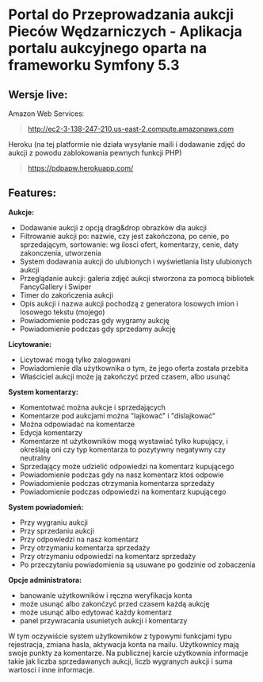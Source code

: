 # Portal do Przeprowadzania aukcji Pieców Wędzarniczych - Aplikacja portalu aukcyjnego oparta na frameworku Symfony 5.3
## Wersje live:
Amazon Web Services: 
> http://ec2-3-138-247-210.us-east-2.compute.amazonaws.com

Heroku (na tej platformie nie działa wysyłanie maili i dodawanie zdjęć do aukcji z powodu zablokowania pewnych funkcji PHP)
> https://pdpapw.herokuapp.com/
> 
## Features:
__Aukcje:__
  - Dodawanie aukcji z opcją drag&drop obrazków dla aukcji
  - Filtrowanie aukcji po: nazwie, czy jest zakończona, po cenie, po sprzedającym, sortowanie: wg ilosci ofert, komentarzy, cenie, daty zakonczenia, utworzenia
  - System dodawania aukcji do ulubionych i wyświetlania listy ulubionych aukcji
  - Przeglądanie aukcji: galeria zdjęć aukcji stworzona za pomocą bibliotek FancyGallery i Swiper
  - Timer do zakończenia aukcji
  - Opis aukcji i nazwa aukcji pochodzą z generatora losowych imion i losowego tekstu (mojego)
  - Powiadomienie podczas gdy wygramy aukcję
  - Powiadomienie podczas gdy sprzedamy aukcję
  
  __Licytowanie:__
  - Licytować mogą tylko zalogowani
  - Powiadomienie dla użytkownika o tym, że jego oferta została przebita
  - Właściciel aukcji może ją zakończyć przed czasem, albo usunąć
  
__System komentarzy:__
  - Komentotwać można aukcje i sprzedających
  - Komentarze pod aukcjami można "lajkować" i "dislajkować"
  - Można odpowiadać na komentarze
  - Edycja komentarzy
  - Komentarze nt użytkowników mogą wystawiać tylko kupujący, i określają oni czy typ komentarza to pozytywny negatywny czy neutralny
  - Sprzedający może udzielić odpowiedzi na komentarz kupującego
  - Powiadomienie podczas gdy na nasz komentarz ktoś odpowie
  - Powiadomienie podczas otrzymania komentarza sprzedaży
  - Powiadomienie podczas odpowiedzi na komentarz kupującego
    
  
  
__System powiadomień:__
  - Przy wygraniu aukcji
  - Przy sprzedaniu aukcji
  - Przy odpowiedzi na nasz komentarz
  - Przy otrzymaniu komentarza sprzedaży
  - Przy otrzymaniu odpowiedzi na komentarz sprzedaży
  - Po przeczytaniu powiadomienia są usuwane po godzinie od zobaczenia
    
 __Opcje administratora:__
  - banowanie użytkowników i ręczna weryfikacja konta
  - może usunąć albo zakonćzyć przed czasem każdą aukcję
  - może usunąć albo edytować każdy komentarz
  - panel przywracania usunietych aukcji i komentarzy
    
    
    
W tym oczywiście system użytkowników z typowymi funkcjami typu rejestracja, zmiana hasla, aktywacja konta na mailu. Użytkownicy mają swoje punkty za komentarze. Na publicznej karcie użytkownia informacje takie jak liczba sprzedawanych aukcji, liczb wygranych aukcji i suma wartosci i inne informacje.
